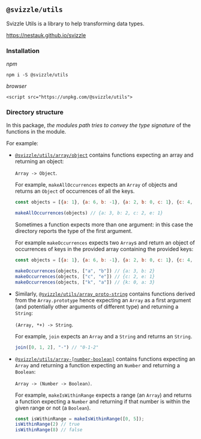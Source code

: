 ## `@svizzle/utils`

Svizzle Utils is a library to help transforming data types.

https://nestauk.github.io/svizzle

### Installation

*npm*


`npm i -S @svizzle/utils`

*browser*

```
<script src="https://unpkg.com/@svizzle/utils">
```

### Directory structure

In this package, *the modules path tries to convey the type signature* of the functions in the module.

For example:

- [`@svizzle/utils/array/object`](https://nestauk.github.io/svizzle/module-@svizzle_utils_array_object.html) contains functions expecting an array and returning an object:

  `Array -> Object`.

  For example, `makeAllOccurrences` expects an `Array` of objects and returns an `Object` of occurrences of all the keys.

  ```js
  const objects = [{a: 1}, {a: 6, b: -1}, {a: 2, b: 0, c: 1}, {c: 4, e: 2}];

  makeAllOccurrences(objects) // {a: 3, b: 2, c: 2, e: 1}
  ```

  Sometimes a function expects more than one argument: in this case the directory reports the type of the first argument.

  For example `makeOccurrences` expects two `Array`s and return an object of occurrences of keys in the provided array containing the provided keys:

  ```js
  const objects = [{a: 1}, {a: 6, b: -1}, {a: 2, b: 0, c: 1}, {c: 4, e: 2}];

  makeOccurrences(objects, ["a", "b"]) // {a: 3, b: 2}
  makeOccurrences(objects, ["c", "e"]) // {c: 2, e: 1}
  makeOccurrences(objects, ["k", "a"]) // {k: 0, a: 3}
  ```

- Similarly, [`@svizzle/utils/array_proto-string`](https://nestauk.github.io/module-@svizzle_utils_array_proto-string.html) contains functions derived from the `Array.prototype` hence expecting an `Array` as a first argument (and potentially other arguments of different type) and returning a `String`:

  `(Array, *+) -> String`.

  For example, `join` expects an `Array` and a `String` and returns an `String`.

  ```js
  join([0, 1, 2], "-") // "0-1-2"
  ```

- [`@svizzle/utils/array-[number-boolean]`](https://nestauk.github.io/svizzle/module-@svizzle_utils_array-%255Bnumber-boolean%255D.html) contains functions expecting an `Array` and returning a function expecting an `Number` and returning a `Boolean`:

  `Array -> (Number -> Boolean)`.

  For example, `makeIsWithinRange` expects a range (an `Array`) and returns a function expecting a `Number` and returning if that number is within the given range or not (a `Boolean`).

  ```js
  const isWithinRange = makeIsWithinRange([0, 5]);
  isWithinRange(2) // true
  isWithinRange(8) // false
  ```
